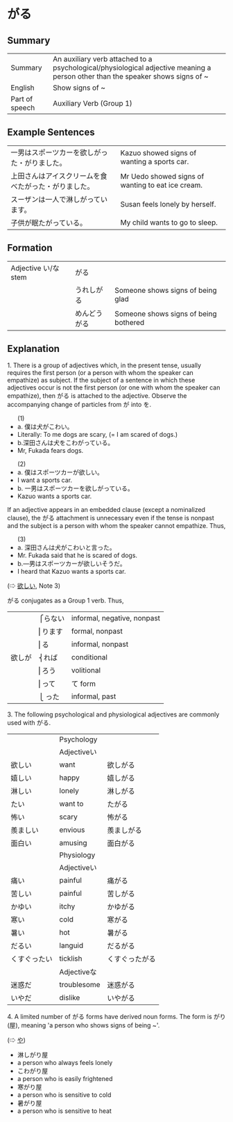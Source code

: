 # がる

## Summary

<table><tr>   <td>Summary</td>   <td>An auxiliary verb attached to a psychological/physiological adjective meaning a person other than the speaker shows signs of ~</td></tr><tr>   <td>English</td>   <td>Show signs of ~</td></tr><tr>   <td>Part of speech</td>   <td>Auxiliary Verb (Group 1)</td></tr></table>

## Example Sentences

<table><tr>   <td>一男はスポーツカーを欲しがった・がりました。</td>   <td>Kazuo showed signs of wanting a sports car.</td></tr><tr>   <td>上田さんはアイスクリームを食べたがった・がりました。</td>   <td>Mr Uedo showed signs of wanting to eat ice cream.</td></tr><tr>   <td>スーザンは一人で淋しがっています。</td>   <td>Susan feels lonely by herself.</td></tr><tr>   <td>子供が眠たがっている。</td>   <td>My child wants to go to sleep.</td></tr></table>

## Formation

<table class="table"> <tbody><tr class="tr head"> <td class="td"><span class="bold"><span>Adjective い/な stem </span></span></td> <td class="td"><span class="concept">がる</span> </td> <td class="td"><span>&nbsp;</span></td> </tr> <tr class="tr"> <td class="td"><span>&nbsp;</span></td> <td class="td"><span>うれし<span class="concept">がる</span></span> </td> <td class="td"><span>Someone    shows signs of being glad</span></td> </tr> <tr class="tr"> <td class="td"><span>&nbsp;</span></td> <td class="td"><span>めんどう<span class="concept">がる</span></span> </td> <td class="td"><span>Someone    shows signs of being bothered</span></td> </tr> </tbody></table>

## Explanation

<p>1. There is a group of adjectives which, in the present tense, usually requires the first person (or a person with whom the speaker can empathize) as subject. If the subject of a sentence in which these adjectives occur is not the first person (or one with whom the speaker can empathize), then <span class="cloze">がる</span> is attached to the adjective. Observe the accompanying change of particles from が into を.</p>  <ul>(1) <li>a. 僕は犬がこわい。</li> <li>Literally: To me dogs are scary, (= I am scared of dogs.)</li> <div class="divide"></div> <li>b.深田さんは犬をこわ<span class="cloze">がっている</span>。</li> <li>Mr, Fukada fears dogs.</li> </ul>  <ul>(2) <li>a. 僕はスポーツカーが欲しい。</li> <li>I want a sports car.</li> <div class="divide"></div> <li>b. 一男はスポーツカーを欲し<span class="cloze">がっている</span>。</li> <li>Kazuo wants a sports car.</li> </ul>  <p>If an adjective appears in an embedded clause (except a nominalized clause), the <span class="cloze">がる</span> attachment is unnecessary even if the tense is nonpast and the subject is a person with whom the speaker cannot empathize. Thus,</p>  <ul>(3) <li>a. 深田さんは犬がこわいと言った。</li> <li>Mr. Fukada said that he is scared of dogs.</li> <div class="divide"></div> <li>b.—男はスポーツカーが欲しいそうだ。</li> <li>I heard that Kazuo wants a sports car.</li> </ul>  <p>(⇨ <a href="#㊦ 欲しい・ほしい (1)">欲しい</a>, Note 3)</p>  <p><span class="cloze">がる</span> conjugates as a Group 1 verb. Thus,</p>  <table class="table"> <tbody> <tr class="tr"> <td class="td"></td> <td class="td">⎧らない</td> <td class="td">informal, negative, nonpast</td> </tr> <tr class="tr"> <td class="td"></td> <td class="td">⎢ります</td> <td class="td">formal, nonpast</td> </tr> <tr class="tr"> <td class="td"></td> <td class="td">⎢る</td> <td class="td">informal, nonpast</td> </tr> <tr class="tr"> <td class="td">欲しが</td> <td class="td">⎨れば</td> <td class="td">conditional</td> </tr> <tr class="tr"> <td class="td"></td> <td class="td">⎢ろう</td> <td class="td">volitional</td> </tr> <tr class="tr"> <td class="td"></td> <td class="td">⎢って</td> <td class="td">て form</td> </tr> <tr class="tr"> <td class="td"></td> <td class="td">⎩  った</td> <td class="td">informal, past</td> </tr> </tbody> </table>  <p>3. The following psychological and physiological adjectives are commonly used with <span class="cloze">がる</span>.</p>  <table class="table"> <tbody> <tr class="tr"> <td class="td"></td> <td class="td">Psychology</td> <td class="td"></td> </tr> <tr class="tr"> <td class="td"></td> <td class="td">Adjectiveい</td> <td class="td"></td> </tr> <tr class="tr"> <td class="td">欲しい</td> <td class="td">want</td> <td class="td">欲し<span class="cloze">がる</span></td> </tr> <tr class="tr"> <td class="td">嬉しい</td> <td class="td">happy</td> <td class="td">嬉し<span class="cloze">がる</span></td> </tr> <tr class="tr"> <td class="td">淋しい</td> <td class="td">lonely</td> <td class="td">淋し<span class="cloze">がる</span></td> </tr> <tr class="tr"> <td class="td">たい</td> <td class="td">want to</td> <td class="td">た<span class="cloze">がる</span></td> </tr> <tr class="tr"> <td class="td">怖い</td> <td class="td">scary</td> <td class="td">怖<span class="cloze">がる</span></td> </tr> <tr class="tr"> <td class="td">羨ましい</td> <td class="td">envious</td> <td class="td">羨まし<span class="cloze">がる</span></td> </tr> <tr class="tr"> <td class="td">面白い</td> <td class="td">amusing</td> <td class="td">面白<span class="cloze">がる</span></td> </tr> <tr class="tr"> <td class="td"></td> <td class="td">Physiology</td> <td class="td"></td> </tr> <tr class="tr"> <td class="td"></td> <td class="td">Adjectiveい</td> <td class="td"></td> </tr> <tr class="tr"> <td class="td">痛い</td> <td class="td">painful</td> <td class="td">痛<span class="cloze">がる</span></td> </tr> <tr class="tr"> <td class="td">苦しい</td> <td class="td">painful</td> <td class="td">苦し<span class="cloze">がる</span></td> </tr> <tr class="tr"> <td class="td">かゆい</td> <td class="td">itchy</td> <td class="td">かゆ<span class="cloze">がる</span></td> </tr> <tr class="tr"> <td class="td">寒い</td> <td class="td">cold</td> <td class="td">寒<span class="cloze">がる</span></td> </tr> <tr class="tr"> <td class="td">暑い</td> <td class="td">hot</td> <td class="td">暑<span class="cloze">がる</span></td> </tr> <tr class="tr"> <td class="td">だるい</td> <td class="td">languid</td> <td class="td">だる<span class="cloze">がる</span></td> </tr> <tr class="tr"> <td class="td">くすぐったい</td> <td class="td">ticklish</td> <td class="td">くすぐった<span class="cloze">がる</span></td> </tr> <tr class="tr"> <td class="td"></td> <td class="td">Adjectiveな</td> <td class="td"></td> </tr> <tr class="tr"> <td class="td">迷惑だ</td> <td class="td">troublesome</td> <td class="td">迷惑<span class="cloze">がる</span></td> </tr> <tr class="tr"> <td class="td">いやだ</td> <td class="td">dislike</td> <td class="td">いや<span class="cloze">がる</span></td> </tr> </tbody> </table>  <p>4. A limited number of <span class="cloze">がる</span> forms have derived noun forms. The form is <span class="cloze">がり</span>(屋), meaning 'a person who shows signs of being ~'.</p>  <p>(⇨ <a href="#㊦ 屋・や">や</a>)</p>  <ul> <li>淋し<span class="cloze">がり</span>屋</li> <li>a person who always feels lonely</li> <div class="divide"></div> <li>こわ<span class="cloze">がり</span>屋</li> <li>a person who is easily frightened</li> <div class="divide"></div> <li>寒<span class="cloze">がり</span>屋</li> <li>a person who is sensitive to cold</li> <div class="divide"></div> <li>暑<span class="cloze">がり</span>屋</li> <li>a person who is sensitive to heat</li> </ul>

